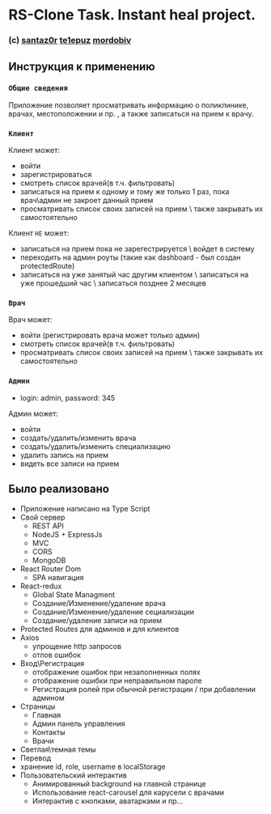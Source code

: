 # RS-Clone Task. Instant heal project.
### (c) [santaz0r](https://github.com/santaz0r) [te1epuz](https://github.com/Te1epuz) [mordobiv](https://github.com/mordobiv)


## Инструкция к применению
 ### `Общие сведения`
   Приложение позволяет просматривать информацию о поликлинике, врачах, местоположении и пр. , а также  записаться на прием к врачу.
 ### `Клиент`
 Клиент может: 
 - войти
 - зарегистрироваться
 - смотреть список врачей(в т.ч. фильтровать)
 - записаться на прием к одному и тому же только 1 раз, пока врач\админ не закроет данный прием
 - просматривать список своих записей на прием \ также закрывать их самостоятельно
 
 Клиент `НЕ` может:
 - записаться на прием пока не зарегестрируется \ войдет в систему
 - переходить на админ роуты (такие как dashboard - был создан protectedRoute)
 - записаться на уже занятый час другим клиентом \ записаться на уже прошедший час \ записаться позднее 2 месяцев
 
 
 ### `Врач`
 Врач может: 
 - войти (регистрировать врача может только админ)
 - смотреть список врачей(в т.ч. фильтровать)
 - просматривать список своих записей на прием \ также закрывать их самостоятельно
 
 
 ### `Админ`
 - login: admin, password: 345 
 
 Админ может: 
 - войти
 - создать/удалить/изменить врача
 - создать/удалить/изменить специализацию
 - удалить запись на прием
 - видеть все записи на прием
 
## Было реализовано
+ Приложение написано на Type Script
+ Свой сервер
  + REST API
  + NodeJS + ExpressJs
  + MVC
  + CORS
  + MongoDB
+ React Router Dom
  + SPA навигация
+ React-redux
  + Global State Managment
  + Создание/Изменение/удаление врача
  + Создание/Изменение/удаление сециализации
  + Создание/удаление записи на прием
+ Protected Routes для админов и для клиентов
+ Axios
  + упрощение http запросов
  + отлов ошибок
+ Вход\Регистрация
  + отображение ошибок при незаполненных полях
  + отображение ошибки при неправильном пароле
  + Регистрация ролей при обычной регистрации / при добавлении админом
+ Страницы
  + Главная
  + Админ панель управления
  + Контакты
  + Врачи
+ Светлая\темная темы
+ Перевод
+ хранение id, role, username в localStorage
+ Пользовательский интерактив
  + Анимированный background на главной странице
  + Использование react-carousel для карусели с врачами
  + Интерактив с кнопками, аватарками и пр...

